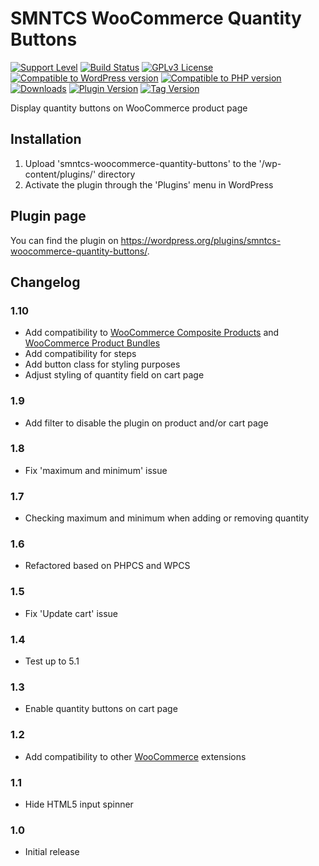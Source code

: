 # SMNTCS WooCommerce Quantity Buttons

[![Support Level](https://img.shields.io/badge/support-active-green.svg)](#support-level)
[![Build Status](https://api.travis-ci.com/nielslange/smntcs-woocommerce-quantity-buttons.svg?branch=master)](https://api.travis-ci.com/nielslange/smntcs-woocommerce-quantity-buttons)
[![GPLv3 License](https://img.shields.io/github/license/nielslange/smntcs-woocommerce-quantity-buttons.svg)](https://www.gnu.org/licenses/gpl.html)
[![Compatible to WordPress version](https://plugintests.com/plugins/smntcs-woocommerce-quantity-buttons/wp-badge.svg)](https://plugintests.com/plugins/smntcs-woocommerce-quantity-buttons/latest)
[![Compatible to PHP version](https://plugintests.com/plugins/smntcs-woocommerce-quantity-buttons/php-badge.svg)](https://plugintests.com/plugins/smntcs-woocommerce-quantity-buttons/latest)
[![Downloads](https://img.shields.io/wordpress/plugin/dt/smntcs-woocommerce-quantity-buttons.svg)](https://wordpress.org/plugins/smntcs-woocommerce-quantity-buttons/)
[![Plugin Version](https://img.shields.io/wordpress/plugin/v/smntcs-woocommerce-quantity-buttons.svg)](https://wordpress.org/plugins/smntcs-woocommerce-quantity-buttons/)
[![Tag Version](https://img.shields.io/github/tag/nielslange/smntcs-woocommerce-quantity-buttons.svg)](https://wordpress.org/plugins/smntcs-woocommerce-quantity-buttons/)

Display quantity buttons on WooCommerce product page

## Installation

1. Upload 'smntcs-woocommerce-quantity-buttons' to the '/wp-content/plugins/' directory
2. Activate the plugin through the 'Plugins' menu in WordPress

## Plugin page

You can find the plugin on https://wordpress.org/plugins/smntcs-woocommerce-quantity-buttons/.

## Changelog

### 1.10

* Add compatibility to [WooCommerce Composite Products](https://woocommerce.com/products/composite-products/) and [WooCommerce Product Bundles](https://woocommerce.com/products/product-bundles/)
* Add compatibility for steps
* Add button class for styling purposes
* Adjust styling of quantity field on cart page

### 1.9

* Add filter to disable the plugin on product and/or cart page

### 1.8

* Fix 'maximum and minimum' issue

### 1.7

* Checking maximum and minimum when adding or removing quantity

### 1.6

* Refactored based on PHPCS and WPCS

### 1.5

* Fix 'Update cart' issue

### 1.4

* Test up to 5.1

### 1.3

* Enable quantity buttons on cart page

### 1.2

* Add compatibility to other [WooCommerce](https://wordpress.org/plugins/woocommerce/) extensions

### 1.1

* Hide HTML5 input spinner

### 1.0

* Initial release
